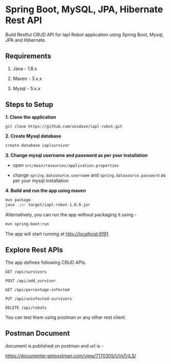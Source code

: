 # Spring Boot, MySQL, JPA, Hibernate Rest API 

Build Restful CRUD API for Iapl Robot application using Spring Boot, Mysql, JPA and Hibernate.

## Requirements

1. Java - 1.8.x

2. Maven - 3.x.x

3. Mysql - 5.x.x

## Steps to Setup

**1. Clone the application**

```bash
git clone https://github.com/sesdave/iapl-robot.git
```

**2. Create Mysql database**
```bash
create database iaplsurvivor
```

**3. Change mysql username and password as per your installation**

+ open `src/main/resources/application.properties`

+ change `spring.datasource.username` and `spring.datasource.password` as per your mysql installation

**4. Build and run the app using maven**

```bash
mvn package
java -jar target/iapl-robot-1.0.0.jar
```

Alternatively, you can run the app without packaging it using -

```bash
mvn spring-boot:run
```

The app will start running at <http://localhost:9191>.

## Explore Rest APIs

The app defines following CRUD APIs.

    GET /api/survivors
    
    POST /api/add_survivor
    
    GET /api/percentage-infected
    
    PUT /api/uninfected-survivors
    
    DELETE /api/robots

You can test them using postman or any other rest client.

## Postman Document

document is published on postman and url is -

<https://documenter.getpostman.com/view/7170305/UVsTriLS/>
